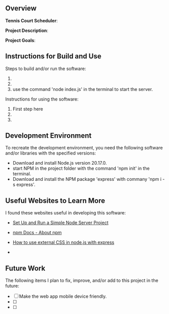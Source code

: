 ## Overview

**Tennis Court Scheduler**:

**Project Description**:

**Project Goals**:

## Instructions for Build and Use

Steps to build and/or run the software:

1. 
2.
3. use the command 'node index.js' in the terminal to start the server.

Instructions for using the software:

1. First step here
2.
3.

## Development Environment 

To recreate the development environment, you need the following software and/or libraries with the specified versions:

* Download and install Node.js version 20.17.0. 
* start NPM in the project folder with the command 'npm init' in the terminal. 
* Download and install the NPM package 'express' with commany 'npm i -s express'. 
 

## Useful Websites to Learn More

I found these websites useful in developing this software:

* [Set Up and Run a Simple Node Server Project](levelup.gitconnected.com/set-up-and-run-a-simple-node-server-project-38b403a3dc09)

* [npm Docs - About npm](https://docs.npmjs.com/about-npm)
* [How to use external CSS in node.js with express](https://medium.com/@kyosuke0215/how-to-use-external-css-in-node-js-with-express-f50d2a956e3a)

*

## Future Work

The following items I plan to fix, improve, and/or add to this project in the future:

* [ ] Make the web app mobile device friendly. 
* [ ]
* [ ]
